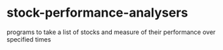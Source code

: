 # stock-performance-analysers
programs to take a list of stocks and measure of their performance over specified times
